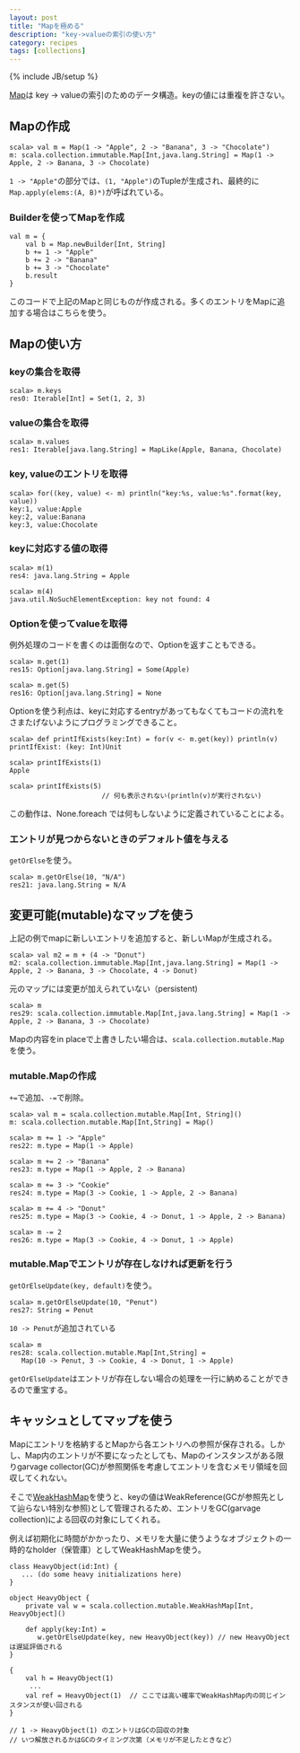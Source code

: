 ```yaml
---
layout: post
title: "Mapを極める"
description: "key->valueの索引の使い方"
category: recipes
tags: [collections]
---
```

{% include JB/setup %}

[Map](http://www.scala-lang.org/api/current/index.html#scala.collection.Map)は key -> valueの索引のためのデータ構造。keyの値には重複を許さない。

## Mapの作成

	scala> val m = Map(1 -> "Apple", 2 -> "Banana", 3 -> "Chocolate")
    m: scala.collection.immutable.Map[Int,java.lang.String] = Map(1 -> Apple, 2 -> Banana, 3 -> Chocolate)

`1 -> "Apple"`の部分では、`(1, "Apple")`のTupleが生成され、最終的に`Map.apply(elems:(A, B)*)`が呼ばれている。

### Builderを使ってMapを作成

	val m = {
		val b = Map.newBuilder[Int, String]
		b += 1 -> "Apple"
		b += 2 -> "Banana"
		b += 3 -> "Chocolate"
		b.result
	}

このコードで上記のMapと同じものが作成される。多くのエントリをMapに追加する場合はこちらを使う。

## Mapの使い方

### keyの集合を取得

    scala> m.keys
    res0: Iterable[Int] = Set(1, 2, 3)

### valueの集合を取得

    scala> m.values
    res1: Iterable[java.lang.String] = MapLike(Apple, Banana, Chocolate)

### key, valueのエントリを取得

    scala> for((key, value) <- m) println("key:%s, value:%s".format(key, value))
    key:1, value:Apple
    key:2, value:Banana
    key:3, value:Chocolate

### keyに対応する値の取得

    scala> m(1)
    res4: java.lang.String = Apple
    
    scala> m(4)
    java.util.NoSuchElementException: key not found: 4

### Optionを使ってvalueを取得

例外処理のコードを書くのは面倒なので、Optionを返すこともできる。

	scala> m.get(1)
    res15: Option[java.lang.String] = Some(Apple)
    
    scala> m.get(5)
    res16: Option[java.lang.String] = None

Optionを使う利点は、keyに対応するentryがあってもなくてもコードの流れをさまたげないようにプログラミングできること。

    scala> def printIfExists(key:Int) = for(v <- m.get(key)) println(v)
    printIfExist: (key: Int)Unit
    
    scala> printIfExists(1)
    Apple
    
    scala> printIfExists(5)
                           // 何も表示されない(println(v)が実行されない)

この動作は、None.foreach では何もしないように定義されていることによる。

### エントリが見つからないときのデフォルト値を与える

`getOrElse`を使う。

	scala> m.getOrElse(10, "N/A")
	res21: java.lang.String = N/A


## 変更可能(mutable)なマップを使う

上記の例でmapに新しいエントリを追加すると、新しいMapが生成される。

	scala> val m2 = m + (4 -> "Donut")
	m2: scala.collection.immutable.Map[Int,java.lang.String] = Map(1 -> Apple, 2 -> Banana, 3 -> Chocolate, 4 -> Donut)

元のマップには変更が加えられていない（persistent)

	scala> m
	res29: scala.collection.immutable.Map[Int,java.lang.String] = Map(1 -> Apple, 2 -> Banana, 3 -> Chocolate)

Mapの内容をin placeで上書きしたい場合は、`scala.collection.mutable.Map`を使う。

### mutable.Mapの作成

`+=`で追加、`-=`で削除。

	scala> val m = scala.collection.mutable.Map[Int, String]()
    m: scala.collection.mutable.Map[Int,String] = Map()
    
    scala> m += 1 -> "Apple"
    res22: m.type = Map(1 -> Apple)
    
    scala> m += 2 -> "Banana"
    res23: m.type = Map(1 -> Apple, 2 -> Banana)
    
    scala> m += 3 -> "Cookie"
    res24: m.type = Map(3 -> Cookie, 1 -> Apple, 2 -> Banana)
    
    scala> m += 4 -> "Donut"
    res25: m.type = Map(3 -> Cookie, 4 -> Donut, 1 -> Apple, 2 -> Banana)
    
    scala> m -= 2
    res26: m.type = Map(3 -> Cookie, 4 -> Donut, 1 -> Apple)


### mutable.Mapでエントリが存在しなければ更新を行う

`getOrElseUpdate(key, default)`を使う。

	scala> m.getOrElseUpdate(10, "Penut")
    res27: String = Penut

`10 -> Penut`が追加されている

    scala> m
    res28: scala.collection.mutable.Map[Int,String] = 
	   Map(10 -> Penut, 3 -> Cookie, 4 -> Donut, 1 -> Apple)

`getOrElseUpdate`はエントリが存在しない場合の処理を一行に納めることができるので重宝する。

	
## キャッシュとしてマップを使う

Mapにエントリを格納するとMapから各エントリへの参照が保存される。しかし、Map内のエントリが不要になったとしても、Mapのインスタンスがある限りgarvage collector(GC)が参照関係を考慮してエントリを含むメモリ領域を回収してくれない。

そこで[WeakHashMap](http://www.scala-lang.org/api/current/index.html#scala.collection.generic.GenMapFactory)を使うと、keyの値はWeakReference(GCが参照先として辿らない特別な参照)として管理されるため、エントリをGC(garvage collection)による回収の対象にしてくれる。

例えば初期化に時間がかかったり、メモリを大量に使うようなオブジェクトの一時的なholder（保管庫）としてWeakHashMapを使う。

	class HeavyObject(id:Int) {
	   ... (do some heavy initializations here)
	}

	object HeavyObject {
		private val w = scala.collection.mutable.WeakHashMap[Int, HeavyObject]()
	
		def apply(key:Int) = 
		   w.getOrElseUpdate(key, new HeavyObject(key)) // new HeavyObjectは遅延評価される
	}

	{
		val h = HeavyObject(1) 
         ...
		val ref = HeavyObject(1)  // ここでは高い確率でWeakHashMap内の同じインスタンスが使い回される
	}

	// 1 -> HeavyObject(1) のエントリはGCの回収の対象
	// いつ解放されるかはGCのタイミング次第（メモリが不足したときなど）



